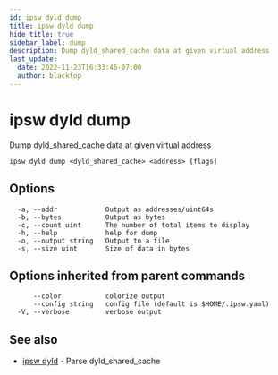 ```yaml
---
id: ipsw_dyld_dump
title: ipsw dyld dump
hide_title: true
sidebar_label: dump
description: Dump dyld_shared_cache data at given virtual address
last_update:
  date: 2022-11-23T16:33:46-07:00
  author: blacktop
---
```

# ipsw dyld dump

Dump dyld_shared_cache data at given virtual address

```
ipsw dyld dump <dyld_shared_cache> <address> [flags]
```

## Options

```
  -a, --addr            Output as addresses/uint64s
  -b, --bytes           Output as bytes
  -c, --count uint      The number of total items to display
  -h, --help            help for dump
  -o, --output string   Output to a file
  -s, --size uint       Size of data in bytes
```

## Options inherited from parent commands

```
      --color           colorize output
      --config string   config file (default is $HOME/.ipsw.yaml)
  -V, --verbose         verbose output
```

## See also

* [ipsw dyld](/docs/cli/dyld/ipsw_dyld)	 - Parse dyld_shared_cache


